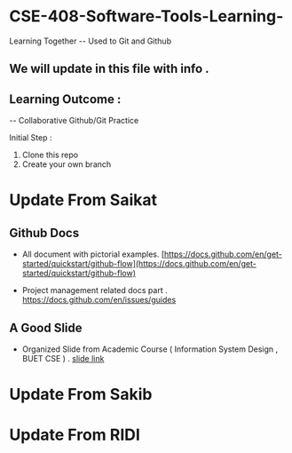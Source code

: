 # CSE-408-Software-Tools-Learning-
Learning Together -- Used to Git and Github 

## We will update in this file with info . 

## Learning Outcome : 
-- Collaborative Github/Git Practice

Initial Step :
1. Clone this repo
2. Create your own branch 


# Update From Saikat

## Github Docs
- All document with pictorial examples.
[https://docs.github.com/en/get-started/quickstart/github-flow](https://docs.github.com/en/get-started/quickstart/github-flow)

- Project management related docs part .
[https://docs.github.com/en/issues/guides ](https://docs.github.com/en/issues/guides)

## A Good Slide 
- Organized Slide from Academic Course ( Information System Design , BUET CSE ) . 
[slide link](https://docs.google.com/presentation/d/1gKj30k_fpNk-U4FozyUhxcfZqWG9HTtv/edit#slide=id.p1)



# Update From Sakib

# Update From RIDI
